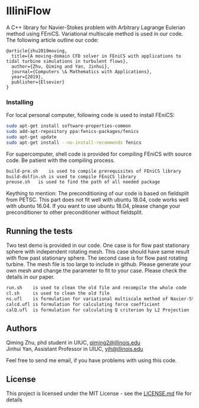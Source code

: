 # IlliniFlow

A C++ library for Navier-Stokes problem with Arbitrary Lagrange Eulerian method using FEniCS. Variational multiscale method is used in our code. The following article outline our code:
```
@article{zhu2019moving,
  title={A moving-domain CFD solver in FEniCS with applications to tidal turbine simulations in turbulent flows},
  author={Zhu, Qiming and Yan, Jinhui},
  journal={Computers \& Mathematics with Applications},
  year={2019},
  publisher={Elsevier}
}
```

### Installing

For local personal computer, following code is used to install FEniCS:  
```bash
sudo apt-get install software-properties-common  
sudo add-apt-repository ppa:fenics-packages/fenics  
sudo apt-get update  
sudo apt-get install --no-install-recommends fenics  
```
For supercomputer, shell code is provided for compiling FEniCS with source code. Be patient with the compiling process.  
```bash
build-pre.sh	is used to compile prerequisites of FEniCS library  
build-dolfin.sh is used to compile FEniCS library  
preuse.sh	is used to find the path of all needed package  
```
Keything to mention:
The preconditioning of our code is based on fieldsplit from PETSC. This part does not fit well with ubuntu 18.04, code works well with ubuntu 16.04. If you want to use ubuntu 18.04, please change your preconditioner to other preconditioner without fieldsplit.

## Running the tests

Two test demo is provided in our code. One case is for flow past stationary sphere with independent rotating mesh. This case should have same result with flow past stationary sphere. The second case is for flow past rotating turbine. The mesh file is too large to include in github. Please generate your own mesh and change the parameter to fit to your case. Please check the details in our paper.
```bash
run.sh    is used to clean the old file and recompile the whole code  
cl.sh     is used to clean the old file  
ns.ufl    is formulation for variational multiscale method of Navier-Stokes problem  
calcd.ufl is formulation for calculating force coefficient  
calQ.ufl  is formulation for calculating Q criterion by L2 Projection  
```
## Authors

Qiming Zhu, phd student in UIUC,          qiming2@illinois.edu  
Jinhui Yan, Assistant Professor in UIUC,  yjh@illinois.edu  

Feel free to send me email, if you have problems with using this code.  

## License

This project is licensed under the MIT License - see the [LICENSE.md](LICENSE.md) file for details  


